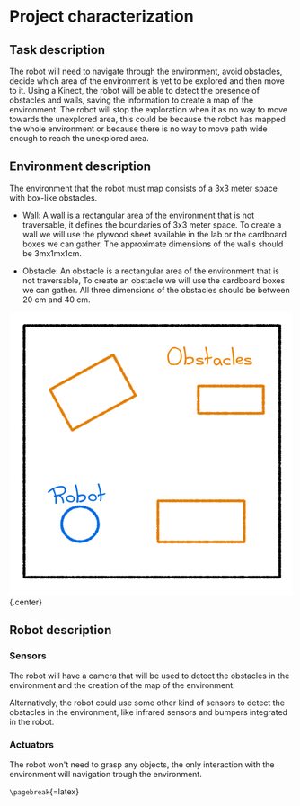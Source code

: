 <!-- Project characterization: This section must contain the following subsections, and it
should be around 5 to 10 pages long:
    a. Task description
    b. Environment description, add images or figures with the measurements and specific characteristics of your environment. Whatever objects, obstacles, etc., you will use must be described.
    c. Robot description
        i. Sensors: Describe which sensors will be used and add the experiments performed for each sensor, explain these experiments and the results found.
        ii. Actuators: Describe which actuators will be used and add the experiments performed for each of them, explain these experiments and the results found. -->



# Project characterization

## Task description

The robot will need to navigate through the environment, avoid obstacles, decide which area of the environment is yet to be explored and then move to it. Using a Kinect, the robot will be able to detect the presence of obstacles and walls, saving the information to create a map of the environment. The robot will stop the exploration when it as no way to move towards the unexplored area, this could be because the robot has mapped the whole environment or because there is no way to move path wide enough to reach the unexplored area.

## Environment description

The environment that the robot must map consists of a 3x3 meter space with box-like obstacles. 

* Wall: A wall is a rectangular area of the environment that is not traversable, it defines the boundaries of 3x3 meter space. To create a wall we will use the plywood sheet available in the lab or the cardboard boxes we can gather. The approximate dimensions of the walls should be 3mx1mx1cm.

* Obstacle: An obstacle is a rectangular area of the environment that is not traversable, To create an obstacle we will use the cardboard boxes we can gather. All three dimensions of the obstacles should be between 20 cm and 40 cm.

![Environment](images/enviroment.png){.center}

## Robot description

### Sensors

The robot will have a camera that will be used to detect the obstacles in the environment and the creation of the map of the environment.

Alternatively, the robot could use some other kind of sensors to detect the obstacles in the environment, like infrared sensors and bumpers integrated in the robot.

### Actuators

The robot won't need to grasp any objects, the only interaction with the environment will navigation trough the environment.



`\pagebreak`{=latex}
